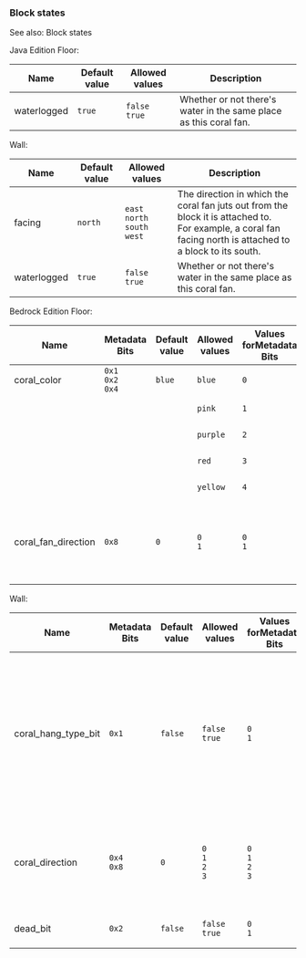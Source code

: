 ### Block states
See also: Block states

Java Edition
Floor:

| Name        | Default value | Allowed values     | Description                                                       |
|-------------|---------------|--------------------|-------------------------------------------------------------------|
| waterlogged | `true`        | `false`<br/>`true` | Whether or not there's water in the same place as this coral fan. |

Wall:

| Name        | Default value | Allowed values                            | Description                                                                                                                                                    |
|-------------|---------------|-------------------------------------------|----------------------------------------------------------------------------------------------------------------------------------------------------------------|
| facing      | `north`       | `east`<br/>`north`<br/>`south`<br/>`west` | The direction in which the coral fan juts out from the block it is attached to.<br/>For example, a coral fan facing north is attached to a block to its south. |
| waterlogged | `true`        | `false`<br/>`true`                        | Whether or not there's water in the same place as this coral fan.                                                                                              |

Bedrock Edition
Floor:

| Name                | Metadata Bits             | Default value | Allowed values | Values forMetadata Bits | Description                                                  |
|---------------------|---------------------------|---------------|----------------|-------------------------|--------------------------------------------------------------|
| coral_color         | `0x1`<br/>`0x2`<br/>`0x4` | `blue`        | `blue`         | `0`                     | Tube Coral Fan                                               |
|                     |                           |               | `pink`         | `1`                     | Brain Coral Fan                                              |
|                     |                           |               | `purple`       | `2`                     | Bubble Coral Fan                                             |
|                     |                           |               | `red`          | `3`                     | Fire Coral Fan                                               |
|                     |                           |               | `yellow`       | `4`                     | Horn Coral Fan                                               |
| coral_fan_direction | `0x8`                     | `0`           | `0`<br/>`1`    | `0`<br/>`1`             | The direction the coral is facing. East-west or north-south. |

Wall:

| Name                | Metadata Bits   | Default value | Allowed values              | Values forMetadata Bits     | Description                                                                                                                                                                    |
|---------------------|-----------------|---------------|-----------------------------|-----------------------------|--------------------------------------------------------------------------------------------------------------------------------------------------------------------------------|
| coral_hang_type_bit | `0x1`           | `false`       | `false`<br/>`true`          | `0`<br/>`1`                 | Which coral it is; depends on the ID.<br/>For`hang`false means tube and true means brain.<br/>For`hang2`false means bubble and true means fire.<br/>For`hang3`false mean horn. |
| coral_direction     | `0x4`<br/>`0x8` | `0`           | `0`<br/>`1`<br/>`2`<br/>`3` | `0`<br/>`1`<br/>`2`<br/>`3` | The direction the top of the fan is facing.0: west<br/>1: east<br/>2: north<br/>3: south<br/>                                                                                  |
| dead_bit            | `0x2`           | `false`       | `false`<br/>`true`          | `0`<br/>`1`                 | Whether or not this coral is dead.                                                                                                                                             |




